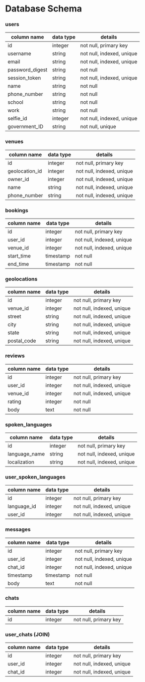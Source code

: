 # Database Schema

### users
column name     | data type | details
----------------|-----------|-----------------------
id              | integer   | not null, primary key
username        | string    | not null, indexed, unique
email           | string    | not null, indexed, unique
password_digest | string    | not null
session_token   | string    | not null, indexed, unique
name            | string    | not null
phone_number    | string    | not null
school          | string    | not null
work            | string    | not null
selfie_id       | integer   | not null, indexed, unique
government_ID   | string    | not null, unique


### venues
column name     | data type | details
----------------|-----------|-----------------------
id              | integer   | not null, primary key
geolocation_id  | integer   | not null, indexed, unique
owner_id        | integer   | not null, indexed, unique
name            | string    | not null, indexed, unique
phone_number    | string    | not null, indexed, unique

### bookings
column name     | data type | details
----------------|-----------|-----------------------
id              | integer   | not null, primary key
user_id         | integer   | not null, indexed, unique
venue_id        | integer   | not null, indexed, unique
start_time      | timestamp | not null
end_time        | timestamp | not null

### geolocations
column name     | data type | details
----------------|-----------|-----------------------
id              | integer   | not null, primary key
venue_id        | integer   | not null, indexed, unique
street          | string    | not null, indexed, unique
city            | string    | not null, indexed, unique
state           | string    | not null, indexed, unique
postal_code     | string    | not null, indexed, unique

### reviews
column name     | data type | details
----------------|-----------|-----------------------
id              | integer   | not null, primary key
user_id         | integer   | not null, indexed, unique
venue_id        | integer   | not null, indexed, unique
rating          | integer   | not null
body            | text      | not null

### spoken_languages
column name     | data type | details
----------------|-----------|-----------------------
id              | integer   | not null, primary key
language_name   | string    | not null, indexed, unique
localization    | string    | not null, indexed, unique

### user_spoken_languages
column name     | data type | details
----------------|-----------|-----------------------
id              | integer   | not null, primary key
language_id     | integer   | not null, indexed, unique
user_id         | integer   | not null, indexed, unique

### messages
column name     | data type | details
----------------|-----------|-----------------------
id              | integer   | not null, primary key
user_id         | integer   | not null, indexed, unique
chat_id         | integer   | not null, indexed, unique
timestamp       | timestamp | not null
body            | text      | not null

### chats
column name     | data type | details
----------------|-----------|-----------------------
id              | integer   | not null, primary key

### user_chats (JOIN)
column name     | data type | details
----------------|-----------|-----------------------
id              | integer   | not null, primary key
user_id         | integer   | not null, indexed, unique
chat_id         | integer   | not null, indexed, unique

